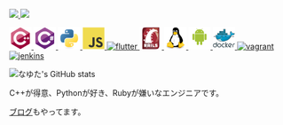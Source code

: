 <!-- badge list -->
<p>
  <a href="http://twitter.com/nayu_tech" target="_blank" rel="noopener noreferrer">
    <img height="28" src="https://img.shields.io/twitter/follow/nayu_tech?label=Twitter&logo=twitter&style=flat" />
  </a>
  <a href="http://nayutari.com" target="_blank" rel="noopener noreferrer">
    <img height="28" src="https://img.shields.io/badge/Nayutari-com-green" />
  </a>
</p>

<!-- skill icons -->
<p align="left">
  <a href="#" class="disabled" tabindex="-1">
    <img src="https://raw.githubusercontent.com/devicons/devicon/master/icons/cplusplus/cplusplus-original.svg" alt="cplusplus" height="40"/>
  </a>
  <a href="#" class="disabled" tabindex="-1">
    <img src="https://raw.githubusercontent.com/devicons/devicon/master/icons/csharp/csharp-original.svg" alt="csharp" width="40" height="40"/>
  </a>
  <a href="#" class="disabled" tabindex="-1">
    <img src="https://raw.githubusercontent.com/devicons/devicon/master/icons/python/python-original.svg" alt="python" width="40" height="40"/>
  </a>
  <a href="#" class="disabled" tabindex="-1">
    <img src="https://raw.githubusercontent.com/devicons/devicon/master/icons/javascript/javascript-original.svg" alt="javascript" width="40" height="40"/>
  </a>
  <a href="#" class="disabled" tabindex="-1">
    <img src="https://www.vectorlogo.zone/logos/flutterio/flutterio-icon.svg" alt="flutter" width="40" height="40"/>
  </a>
  <a href="#" class="disabled" tabindex="-1">
    <img src="https://raw.githubusercontent.com/devicons/devicon/master/icons/rails/rails-original-wordmark.svg" alt="rails" width="40" height="40"/>
  </a>
  <!--
  <a href="#" class="disabled" tabindex="-1">
    <img src="https://raw.githubusercontent.com/kenangundogan/fontisto/036b7eca71aab1bef8e6a0518f7329f13ed62f6b/icons/svg/brand/unreal-engine.svg" alt="unreal" width="40" height="40"/>
  -->
  </a>
  <a href="#" class="disabled" tabindex="-1">
    <img src="https://raw.githubusercontent.com/devicons/devicon/master/icons/linux/linux-original.svg" alt="linux" width="40" height="40"/>
  </a>
  <a href="#" class="disabled" tabindex="-1">
    <img src="https://raw.githubusercontent.com/devicons/devicon/master/icons/android/android-original-wordmark.svg" alt="android" width="40" height="40"/>
  </a>
  <a href="#" class="disabled" tabindex="-1">
    <img src="https://raw.githubusercontent.com/devicons/devicon/master/icons/docker/docker-original-wordmark.svg" alt="docker" width="40" height="40"/>
  </a>
  <a href="#" class="disabled" tabindex="-1">
    <img src="https://www.vectorlogo.zone/logos/vagrantup/vagrantup-icon.svg" alt="vagrant" width="40" height="40"/>
  </a>
  <a href="#" class="disabled" tabindex="-1">
    <img src="https://www.vectorlogo.zone/logos/jenkins/jenkins-icon.svg" alt="jenkins" width="40" height="40"/>
  </a>
</p>

<!-- readme stats -->
![なゆた's GitHub stats](https://github-readme-stats.vercel.app/api?username=nayutari&count_private=true&theme=tokyonight)
<!--
[![なゆた's GitHub stats](https://github-readme-stats.vercel.app/api?username=nayutari&theme=tokyonight&count_private=true)](https://github.com/anuraghazra/github-readme-stats)
-->
<!--
[![Top Langs](https://github-readme-stats.vercel.app/api/top-langs/?username=nayutari&count_private=true)](https://github.com/anuraghazra/github-readme-stats)
-->



<p>C++が得意、Pythonが好き、Rubyが嫌いなエンジニアです。</p>
<p><a href="https://nayutari.com/" target="_blank" rel="noopener noreferrer">ブログ</a>もやってます。</p>
